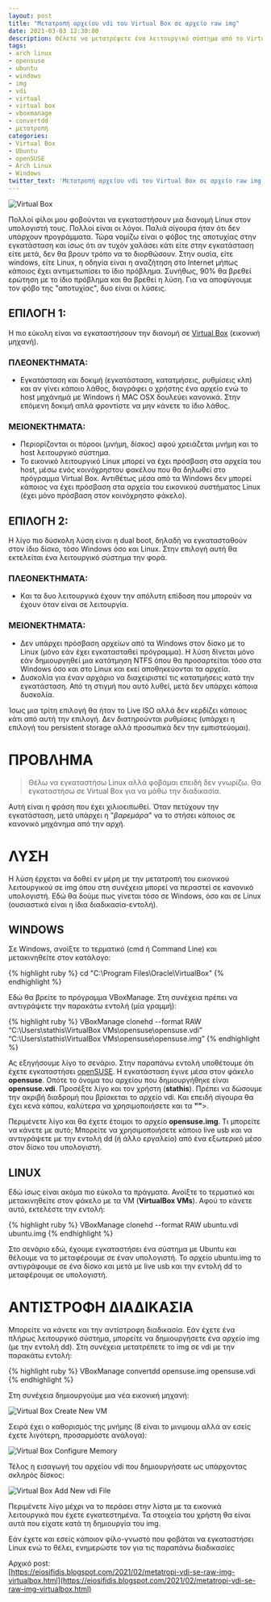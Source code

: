 ```yaml
---
layout: post
title: "Μετατροπή αρχείου vdi του Virtual Box σε αρχείο raw img"
date: 2021-03-03 12:30:00
description: Θέλετε να μετατρέψετε ένα λειτουργικό σύστημα από το Virtual Box σε img για να το μεταφέρετε σε ένα υπολογιστή; Υπάρχει τρόπος.
tags:
- arch linux
- opensuse
- ubuntu
- windows
- img
- vdi
- virtual
- virtual box
- vboxmanage
- convertdd
- μετατροπή
categories:
- Virtual Box
- Ubuntu
- openSUSE
- Arch Linux
- Windows
twitter_text: 'Μετατροπή αρχείου vdi του Virtual Box σε αρχείο raw img'
---
```


![Virtual Box](/post_images/virtualbox/VBox-convert-iso-to-vdi-image.jpg "Virtual Box αρχεία vdi σε img και αντίστροφα")


Πολλοί φίλοι μου φοβούνται να εγκαταστήσουν μια διανομή Linux στον υπολογιστή τους. Πολλοί είναι οι λόγοι. Παλιά σίγουρα ήταν ότι δεν υπάρχουν προγράμματα. Τώρα νομίζω είναι ο φόβος της αποτυχίας στην εγκατάσταση και ίσως ότι αν τυχόν χαλάσει κάτι είτε στην εγκατάσταση είτε μετά, δεν θα βρουν τρόπο να το διορθώσουν. Στην ουσία, είτε windows, είτε Linux, η οδηγία είναι η αναζήτηση στο Internet μήπως κάποιος έχει αντιμετωπίσει το ίδιο πρόβλημα. Συνήθως, 90% θα βρεθεί ερώτηση με το ίδιο πρόβλημα και θα βρεθεί η λύση. Για να αποφύγουμε τον φόβο της "αποτυχίας", δυο είναι οι λύσεις. 

## ΕΠΙΛΟΓΗ 1:  
Η πιο εύκολη είναι να εγκαταστήσουν την διανομή σε [Virtual Box](https://www.virtualbox.org/) (εικονική μηχανή).
  
### ΠΛΕΟΝΕΚΤΗΜΑΤΑ:
  
* Εγκατάσταση και δοκιμή (εγκατάσταση, κατατμήσεις, ρυθμίσεις κλπ) και αν γίνει κάποιο λάθος, διαγράφει ο χρήστης ένα αρχείο ενώ το host μηχάνημά με Windows ή MAC OSX δουλεύει κανονικά. Στην επόμενη δοκιμή απλά φροντίστε να μην κάνετε το ίδιο λάθος.   
  
### ΜΕΙΟΝΕΚΤΗΜΑΤΑ:


* Περιορίζονται οι πόροοι (μνήμη, δίσκος) αφού χρειάζεται μνήμη και το host λειτουργικό σύστημα.   
* Το εικονικό λειτουργικό Linux μπορεί να έχει πρόσβαση στα αρχεία του host, μέσω ενός κοινόχρηστου φακέλου που θα δηλωθεί στο πρόγραμμα Virtual Box. Αντιθέτως μέσα από τα Windows δεν μπορεί κάποιος να έχει πρόσβαση στα αρχεία του εικονικού συστήματος Linux (έχει μόνο πρόσβαση στον κοινόχρηστο φάκελο).  

## ΕΠΙΛΟΓΗ 2:  
Η λίγο πιο δύσκολη λύση είναι η dual boot, δηλαδή να εγκατασταθούν στον ίδιο δίσκο, τόσο Windows όσο και Linux. Στην επιλογή αυτή θα εκτελείται ένα λειτουργικό σύστημα την φορά.

### ΠΛΕΟΝΕΚΤΗΜΑΤΑ:

* Kαι τα δυο λειτουργικά έχουν την απόλυτη επίδοση που μπορούν να έχουν όταν είναι σε λειτουργία.    
 
### ΜΕΙΟΝΕΚΤΗΜΑΤΑ:

* Δεν υπάρχει πρόσβαση αρχείων από τα Windows στον δίσκο με το Linux (μόνο εάν έχει εγκατασταθεί πρόγραμμα). Η λύση δίνεται μόνο εάν δημιουργηθεί μια κατάτμηση NTFS όπου θα προσαρτείται τόσο στα Windows όσο και στο Linux και εκεί αποθηκεύονται τα αρχεία.   
* Δυσκολία για έναν αρχάριο να διαχειριστεί τις κατατμήσεις κατά την εγκατάσταση. Από τη στιγμή που αυτό λυθεί, μετά δεν υπάρχει κάποια δυσκολία.  
  
Ίσως μια τρίτη επιλογή θα ήταν το Live ISO αλλά δεν κερδίζει κάποιος κάτι από αυτή την επιλογή. Δεν διατηρούνται ρυθμίσεις (υπάρχει η επιλογή του persistent storage αλλά προσωπικά δεν την εμπιστεύομαι).  

# ΠΡΟΒΛΗΜΑ

> Θέλω να εγκαταστήσω Linux αλλά φοβάμαι επειδή δεν γνωρίζω. Θα εγκαταστήσω σε Virtual Box για να μάθω την διαδικασία.

Αυτή είναι η φράση που έχει χιλιοειπωθεί. Όταν πετύχουν την εγκατάσταση, μετά υπάρχει η "<i>βαρεμάρα</i>" να το στήσει κάποιος σε κανονικό μηχάνημα από την αρχή.  
  
# ΛΥΣΗ

Η λύση έρχεται να δοθεί εν μέρη με την μετατροπή του εικονικού λειτουργικού σε img όπου στη συνέχεια μπορεί να περαστεί σε κανονικό υπολογιστή. Εδώ θα δούμε πως γίνεται τόσο σε Windows, όσο και σε Linux (ουσιαστικά είναι η ίδια διαδικασία-εντολή).

## WINDOWS

Σε Windows, ανοίξτε το τερματικό (cmd ή Command Line) και μετακινηθείτε στον κατάλογο:  

{% highlight ruby %}
cd "C:\Program Files\Oracle\VirtualBox"
{% endhighlight %}

Εδώ θα βρείτε το πρόγραμμα VBoxManage. Στη συνέχεια πρέπει να αντιγράψετε την παρακάτω εντολή (μία γραμμή):

{% highlight ruby %}
VBoxManage clonehd --format RAW “C:\Users\stathis\VirtualBox VMs\opensuse\opensuse.vdi” “C:\Users\stathis\VirtualBox VMs\opensuse\opensuse.img”
{% endhighlight %}

Ας εξηγήσουμε λίγο το σενάριο. Στην παραπάνω εντολή υποθέτουμε ότι έχετε εγκαταστήσει [openSUSE](https://www.opensuse.org/). Η εγκατάσταση έγινε μέσα στον φάκελο **opensuse**. Οπότε το όνομα του αρχείου που δημιουργήθηκε είναι **opensuse.vdi**. Προσέξτε λίγο και τον χρήστη (**stathis**). Πρέπει να δώσουμε την ακριβή διαδρομή που βρίσκεται το αρχείο vdi. Και επειδή σίγουρα θα έχει κενά κάπου, καλύτερα να χρησιμοποιήσετε και τα **""**>.  

Περιμένετε λίγο και θα έχετε έτοιμοι το αρχείο **opensuse.img**. Τι μπορείτε να κάνετε με αυτό; Μπορείτε να χρησιμοποιήσετε κάποιο live usb και να αντιγράψετε με την εντολή dd (ή άλλο εργαλείο) από ένα εξωτερικό μέσο στον δίσκο του υπολογιστή.

## LINUX

Εδώ ίσως είναι ακόμα πιο εύκολα τα πράγματα. Ανοίξτε το τερματικό και μετακινηθείτε στον φάκελο με τα VM (**VirtualBox VMs**). Αφού το κάνετε αυτό, εκτελέστε την εντολή:<br>

{% highlight ruby %}
VBoxManage clonehd --format RAW ubuntu.vdi ubuntu.img
{% endhighlight %}
  
Στο σενάριο εδώ, έχουμε εγκαταστήσει ένα σύστημα με Ubuntu και θέλουμε να το μεταφέρουμε σε έναν υπολογιστή. Το αρχείο ubuntu.img το αντιγράφουμε σε ένα δίσκο και μετά με live usb και την εντολή dd το μεταφέρουμε σε υπολογιστή.  

# ΑΝΤΙΣΤΡΟΦΗ ΔΙΑΔΙΚΑΣΙΑ

Μπορείτε να κάνετε και την αντίστροφη διαδικασία. Εάν έχετε ένα πλήρως λειτουργικό σύστημα, μπορείτε να δημιουργήσετε ένα αρχείο img (με την εντολή dd). Στη συνέχεια μετατρέπετε το img σε vdi με την παρακάτω εντολή:  

{% highlight ruby %}
VBoxManage convertdd opensuse.img opensuse.vdi
{% endhighlight %}

Στη συνέχεια δημιουργούμε μια νέα εικονική μηχανή:

![Virtual Box Create New VM](/post_images/virtualbox/VBox-dimioyrgia-neas-eikonikis-mixanis.png "Δημιουργία εικονικής μηχανής στο Virtual Box")

Σειρά έχει ο καθορισμός της μνήμης (8 είναι το μινιμουμ αλλά αν εσείς έχετε λιγότερη, προσαρμόστε ανάλογα):

![Virtual Box Configure Memory](/post_images/virtualbox/VBox-megethos-mnimis.png "Καθορισμός μνήμης στο Virtual Box")

Τέλος η εισαγωγή του αρχείου vdi που δημιουργήσατε ως υπάρχοντας σκληρός δίσκος:

![Virtual Box Add New vdi File](/post_images/virtualbox/VBox-skliros-diskos.png "Εισαγωγή αρχείου vdi στο Virtual Box ως νέος σκληρός δίσκος")

Περιμένετε λίγο μέχρι να το περάσει στην λίστα με τα εικονικά λειτουργικά που έχετε εγκατεστημένα. Τα στοιχεία του χρήστη θα είναι αυτά που είχατε κατά τη δημιουργία του img.   

Εάν έχετε και εσείς κάποιον φίλο-γνωστό που φοβάται να εγκαταστήσει Linux ενώ το θέλει, ενημερώστε τον για τις παραπάνω διαδικασίες

Αρχικό post:  
[https://eiosifidis.blogspot.com/2021/02/metatropi-vdi-se-raw-img-virtualbox.html](https://eiosifidis.blogspot.com/2021/02/metatropi-vdi-se-raw-img-virtualbox.html)
